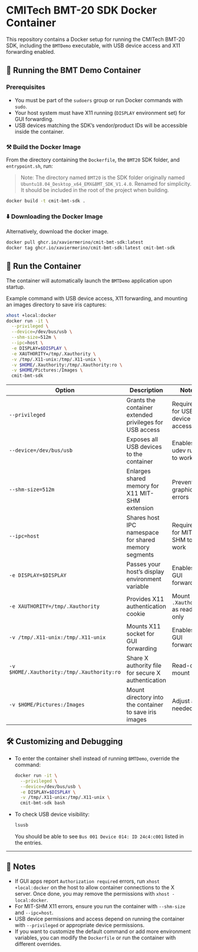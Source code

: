 # CMITech BMT-20 SDK Docker Container

This repository contains a Docker setup for running the CMITech BMT-20 SDK, including the `BMTDemo` executable, with USB device access and X11 forwarding enabled.

## 🐳 Running the BMT Demo Container

### Prerequisites

- You must be part of the `sudoers` group or run Docker commands with `sudo`.  
- Your host system must have X11 running (`DISPLAY` environment set) for GUI forwarding.  
- USB devices matching the SDK’s vendor/product IDs will be accessible inside the container.

### ⚒️ Build the Docker Image

From the directory containing the `Dockerfile`, the `BMT20` SDK folder, and `entrypoint.sh`, run:

> Note: The directory named `BMT20` is the SDK folder originally named `Ubuntu18.04_Desktop_x64_EMX&BMT_SDK_V1.4.0`. Renamed for simplicity. It should be included in the root of the project when building.


```bash
docker build -t cmit-bmt-sdk .
```

### ⬇️ Downloading the Docker Image

Alternatively, download the docker image.
```bash
docker pull ghcr.io/xaviermerino/cmit-bmt-sdk:latest
docker tag ghcr.io/xaviermerino/cmit-bmt-sdk:latest cmit-bmt-sdk
```

## 🏃 Run the Container

The container will automatically launch the `BMTDemo` application upon startup.

Example command with USB device access, X11 forwarding, and mounting an images directory to save iris captures:

```bash
xhost +local:docker
docker run -it \
  --privileged \
  --device=/dev/bus/usb \
  --shm-size=512m \
  --ipc=host \
  -e DISPLAY=$DISPLAY \
  -e XAUTHORITY=/tmp/.Xauthority \
  -v /tmp/.X11-unix:/tmp/.X11-unix \
  -v $HOME/.Xauthority:/tmp/.Xauthority:ro \
  -v $HOME/Pictures:/Images \
  cmit-bmt-sdk
```

| Option                                     | Description                                             | Notes                                 |
| ------------------------------------------ | ------------------------------------------------------- | ------------------------------------- |
| `--privileged`                             | Grants the container extended privileges for USB access | Required for USB device access        |
| `--device=/dev/bus/usb`                    | Exposes all USB devices to the container                | Enables udev rules to work            |
| `--shm-size=512m`                          | Enlarges shared memory for X11 MIT-SHM extension        | Prevents graphics errors              |
| `--ipc=host`                               | Shares host IPC namespace for shared memory segments    | Required for MIT-SHM to work          |
| `-e DISPLAY=$DISPLAY`                      | Passes your host’s display environment variable         | Enables GUI forwarding                |
| `-e XAUTHORITY=/tmp/.Xauthority`           | Provides X11 authentication cookie                      | Mount host `.Xauthority` as read-only |
| `-v /tmp/.X11-unix:/tmp/.X11-unix`         | Mounts X11 socket for GUI forwarding                    | Enables GUI forwarding                |
| `-v $HOME/.Xauthority:/tmp/.Xauthority:ro` | Share X authority file for secure X authentication      | Read-only mount                       |
| `-v $HOME/Pictures:/Images`                | Mount directory into the container to save iris images         | Adjust as needed         |


## 🛠️ Customizing and Debugging

* To enter the container shell instead of running `BMTDemo`, override the command:

  ```bash
  docker run -it \
    --privileged \
    --device=/dev/bus/usb \
    -e DISPLAY=$DISPLAY \
    -v /tmp/.X11-unix:/tmp/.X11-unix \
    cmit-bmt-sdk bash
  ```

* To check USB device visibility:

  ```bash
  lsusb
  ```

  You should be able to see `Bus 001 Device 014: ID 24c4:c001` listed in the entries.
---

## 📝 Notes

* If GUI apps report `Authorization required` errors, run `xhost +local:docker` on the host to allow container connections to the X server. Once done, you may remove the permissions with `xhost -local:docker`.
* For MIT-SHM X11 errors, ensure you run the container with `--shm-size` and `--ipc=host`.
* USB device permissions and access depend on running the container with `--privileged` or appropriate device permissions.
* If you want to customize the default command or add more environment variables, you can modify the `Dockerfile` or run the container with different overrides.
